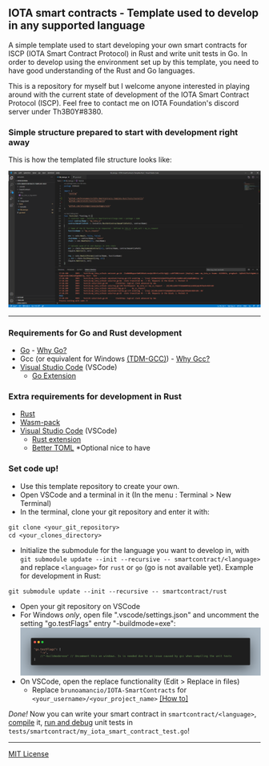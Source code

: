 ## IOTA smart contracts - Template used to develop in any supported language

A simple template used to start developing your own smart contracts for ISCP (IOTA Smart Contract Protocol) in Rust and write unit tests in Go. In order to develop using the environment set up by this template, you need to have good understanding of the Rust and Go languages.

This is a repository for myself but I welcome anyone interested in playing around with the current state of development of the IOTA Smart Contract Protocol (ISCP). Feel free to contact me on IOTA Foundation's discord server under Th3B0Y#8380.

### Simple structure prepared to start with development right away
This is how the templated file structure looks like:

![View of the template on VSCode](general-docs/VSCode-TemplateView.png)

---

### Requirements for Go and Rust development
- [Go](https://golang.org/dl/) - [Why Go?](general-docs/WhyGo.md)
- Gcc (or equivalent for Windows [(TDM-GCC)](https://jmeubank.github.io/tdm-gcc/)) - [Why Gcc?](general-docs/WhyGo.md)
- [Visual Studio Code](https://code.visualstudio.com/Download) (VSCode)
  - [Go Extension](https://marketplace.visualstudio.com/items?itemName=golang.Go)

### Extra requirements for development in Rust
- [Rust](https://www.rust-lang.org/tools/install)
- [Wasm-pack](https://rustwasm.github.io/wasm-pack/installer/)
- [Visual Studio Code](https://code.visualstudio.com/Download) (VSCode)
  - [Rust extension](https://marketplace.visualstudio.com/items?itemName=rust-lang.rust)
  - [Better TOML](https://marketplace.visualstudio.com/items?itemName=bungcip.better-toml) *Optional nice to have 

### Set code up!
- Use this template repository to create your own.
- Open VSCode and a terminal in it (In the menu : Terminal > New Terminal)
- In the terminal, clone your git repository and enter it with:
```
git clone <your_git_repository>
cd <your_clones_directory>
```
- Initialize the submodule for the language you want to develop in, with `git submodule update --init --recursive -- smartcontract/<language>` and replace `<language>` for `rust` or `go` (go is not available yet). Example for development in Rust:
```
git submodule update --init --recursive -- smartcontract/rust
```
- Open your git repository on VSCode
- For Windows *only*, open file ".vscode/settings.json" and uncomment the setting "go.testFlags" entry "-buildmode=exe":
![Go.testFlags for Windows](general-docs/go-testflags.png)
- On VSCode, open the replace functionality (Edit > Replace in files) 
    - Replace `brunoamancio/IOTA-SmartContracts` for `<your_username>/<your_project_name>` [[How to]](general-docs/VSCode-Replace-Text.png)

*Done!* Now you can write your smart contract in `smartcontract/<language>`, [compile](general-docs/Compile-SmartContract.md) it, [run and debug](general-docs/UnitTest-and-debug-SmartContract.md) unit tests in `tests/smartcontract/my_iota_smart_contract_test.go`!

---
[MIT License](LICENSE)
